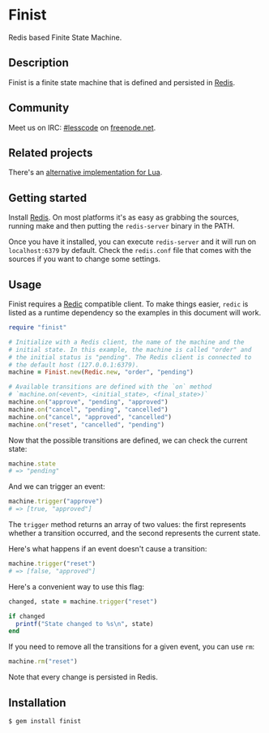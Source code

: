 Finist
======

Redis based Finite State Machine.

Description
-----------

Finist is a finite state machine that is defined and persisted in
[Redis][redis].

Community
---------

Meet us on IRC: [#lesscode](irc://chat.freenode.net/#lesscode) on
[freenode.net](http://freenode.net/).

Related projects
----------------

There's an [alternative implementation for Lua][finist.lua].

Getting started
---------------

Install [Redis][redis]. On most platforms it's as easy as grabbing
the sources, running make and then putting the `redis-server` binary
in the PATH.

Once you have it installed, you can execute `redis-server` and it
will run on `localhost:6379` by default. Check the `redis.conf`
file that comes with the sources if you want to change some settings.

Usage
-----

Finist requires a [Redic][redic] compatible client. To make things
easier, `redic` is listed as a runtime dependency so the examples
in this document will work.

```ruby
require "finist"

# Initialize with a Redis client, the name of the machine and the
# initial state. In this example, the machine is called "order" and
# the initial status is "pending". The Redis client is connected to
# the default host (127.0.0.1:6379).
machine = Finist.new(Redic.new, "order", "pending")

# Available transitions are defined with the `on` method
# `machine.on(<event>, <initial_state>, <final_state>)`
machine.on("approve", "pending", "approved")
machine.on("cancel", "pending", "cancelled")
machine.on("cancel", "approved", "cancelled")
machine.on("reset", "cancelled", "pending")
```

Now that the possible transitions are defined, we can check the
current state:

```ruby
machine.state
# => "pending"
```

And we can trigger an event:

```ruby
machine.trigger("approve")
# => [true, "approved"]
```

The `trigger` method returns an array of two values: the first
represents whether a transition occurred, and the second represents
the current state.

Here's what happens if an event doesn't cause a transition:

```ruby
machine.trigger("reset")
# => [false, "approved"]
```

Here's a convenient way to use this flag:

```ruby
changed, state = machine.trigger("reset")

if changed
  printf("State changed to %s\n", state)
end
```

If you need to remove all the transitions for a given event, you
can use `rm`:

```ruby
machine.rm("reset")
```

Note that every change is persisted in Redis.

Installation
------------

```
$ gem install finist
```

[redis]: http://redis.io
[redic]: https://github.com/amakawa/redic
[finist.lua]: https://github.com/soveran/finist.lua

